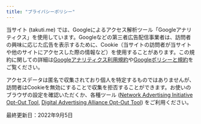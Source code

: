 ```yaml
---
title: "プライバシーポリシー"
---
```


当サイト (takuti.me) では、Googleによるアクセス解析ツール「Googleアナリティクス」を使用しています。Googleなどの第三者広告配信事業者は、訪問者の興味に応じた広告を表示するために、Cookie（当サイトの訪問者が当サイトや他のサイトにアクセスした際の情報など）を使用することがあります。この規約に関しての詳細は[Googleアナリティクス利用規約](https://marketingplatform.google.com/about/analytics/terms/jp/)や[Googleポリシーと規約](https://policies.google.com/technologies/ads?hl=ja)をご覧ください。

アクセスデータは匿名で収集されており個人を特定するものではありませんが、訪問者はCookieを無効にすることで収集を拒否することができます。お使いのブラウザの設定を確認いただくか、各種ツール ([Network Advertising Initiative Opt-Out Tool](https://optout.networkadvertising.org/), [Digital Advertising Alliance Opt-Out Tool](https://optout.aboutads.info/)) をご利用ください。

最終更新日：2022年9月5日